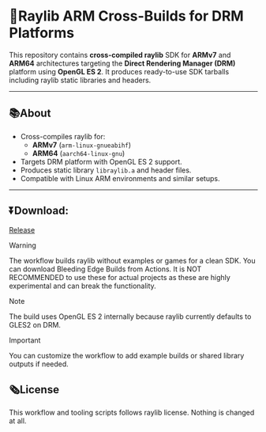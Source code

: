# 🌠Raylib ARM Cross-Builds for DRM Platforms

This repository contains **cross-compiled raylib** SDK for **ARMv7** and **ARM64** architectures targeting the **Direct Rendering Manager (DRM)** platform using **OpenGL ES 2**. It produces ready-to-use SDK tarballs including raylib static libraries and headers.

---

## 📚About 
- Cross-compiles raylib for:
  - **ARMv7** (`arm-linux-gnueabihf`)
  - **ARM64** (`aarch64-linux-gnu`)
- Targets DRM platform with OpenGL ES 2 support.
- Produces static library `libraylib.a` and header files.
- Compatible with Linux ARM environments and similar setups.



---

## ⏬Download: 
[Release](https://github.com/Sparklight77/raylib-arm/releases/tag/arm-5.5)



> [!Warning]
> The workflow builds raylib without examples or games for a clean SDK. You can download Bleeding Edge Builds from Actions. It is NOT RECOMMENDED to use these for actual projects as these are highly experimental and can break the functionality.

> [!Note]
> The build uses OpenGL ES 2 internally because raylib currently defaults to GLES2 on DRM.


> [!Important]
> You can customize the workflow to add example builds or shared library outputs if needed. 

## 🗞️License

This workflow and tooling scripts follows raylib license. Nothing is changed at all.